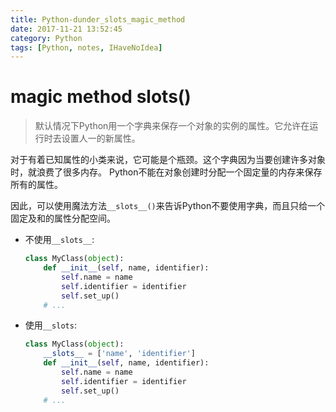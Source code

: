 ```yaml
---
title: Python-dunder_slots_magic_method
date: 2017-11-21 13:52:45
category: Python
tags: [Python, notes, IHaveNoIdea]
---
```


# magic method __slots__()

> 默认情况下Python用一个字典来保存一个对象的实例的属性。它允许在运行时去设置人一的新属性。

对于有着已知属性的小类来说，它可能是个瓶颈。这个字典因为当要创建许多对象时，就浪费了很多内存。
Python不能在对象创建时分配一个固定量的内存来保存所有的属性。

因此，可以使用魔法方法`__slots__()`来告诉Python不要使用字典，而且只给一个固定及和的属性分配空间。

- 不使用`__slots__`:
  ```python
  class MyClass(object):
      def __init__(self, name, identifier):
          self.name = name
          self.identifier = identifier
          self.set_up()
      # ...
  ```
- 使用`__slots`:
  ```python
  class MyClass(object):
      __slots__ = ['name', 'identifier']
      def __init__(self, name, identifier):
          self.name = name
          self.identifier = identifier
          self.set_up()
      # ...
  ```
